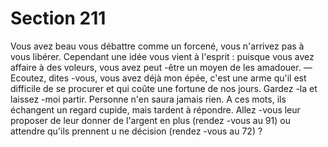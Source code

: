 # Section 211

Vous avez beau vous débattre comme un forcené, vous n'arrivez
pas à vous libérer. Cependant une idée vous vient à l'esprit :
puisque vous avez affaire à des voleurs, vous avez peut -être un
moyen de les amadouer.
— Ecoutez, dites -vous, vous avez déjà mon épée, c'est une arme
qu'il est difficile de se procurer et qui coûte une fortune de nos
jours. Gardez -la et laissez -moi partir. Personne n'en saura jamais
rien.
A ces mots, ils échangent un regard cupide, mais tardent à
répondre. Allez -vous leur proposer de leur donner de l'argent en
plus (rendez -vous au 91) ou attendre qu'ils prennent u ne
décision (rendez -vous au 72) ?